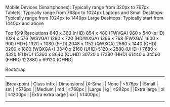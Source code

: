 Mobile Devices (Smartphones): Typically range from 320px to 767px
Tablets: Typically range from 768px to 1024px
Laptops and Small Desktops: Typically range from 1024px to 1440px
Large Desktops: Typically start from 1440px and above

Top 16:9 Resolutions
640 x 360 (nHD)
854 x 480 (FWVGA)
960 x 540 (qHD)
1024 x 576 (WSVGA)
1280 x 720 (HD/WXGA)
1366 x 768 (FWXGA)
1600 x 900 (HD+)
1920 x 1080 (FHD)
2048 x 1152 (QWXGA)
2560 x 1440 (QHD)
3200 x 1800 (WQXGA+)
3840 x 2160 (UHD)
5120 x 2880 (UHD+)
7680 x 4320 (FUHD)
15360 x 8640 (QUHD)
30720 x 17280 (HHD)
61440 x 34560 (FHHD)
122880 x 69120 (QHHD)


Bootstrap
_______________________________________________________________
|Breakpoint          |    Class infix           |    Dimensions|
|X-Small             |    None                  |    <576px    |
|Small               |    sm                    |    ≥576px    |
|Medium              |    md                    |    ≥768px    |
|Large               |    lg                    |    ≥992px    |
|Extra large         |    xl                    |    ≥1200px   |
|Extra extra large   |    xxl                   |    ≥1400px   |
________________________________________________________________